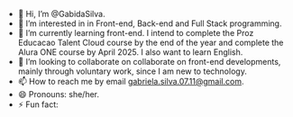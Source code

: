 - 👋 Hi, I’m @GabidaSilva.
- 👀 I’m interested in in Front-end, Back-end and Full Stack programming.
- 🌱 I’m currently learning front-end. I intend to complete the Proz Educacao Talent Cloud course by the end of the year and complete the Alura ONE course by April 2025.
I also want to learn English.
- 💞️ I’m looking to collaborate on collaborate on front-end developments, mainly through voluntary work, since I am new to technology.
- 📫 How to reach me by email gabriela.silva.07.11@gmail.com.
- 😄 Pronouns: she/her.
- ⚡ Fun fact: 
<!---
GabidaSilva/GabidaSilva is a ✨ special ✨ repository because its `README.md` (this file) appears on your GitHub profile.
You can click the Preview link to take a look at your changes.
--->

